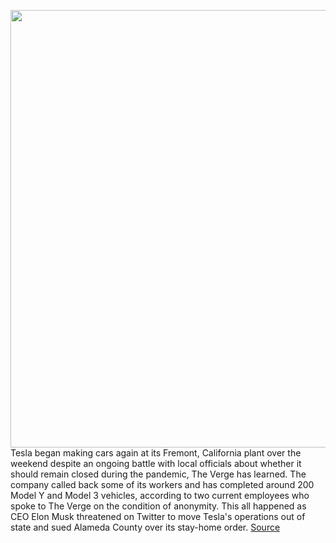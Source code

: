 <img src='https://cdn.vox-cdn.com/thumbor/t_zbEHumYw1pHvGEiDLxTy4M18s=/0x0:2040x1529/1200x800/filters:focal(857x602:1183x928)/cdn.vox-cdn.com/uploads/chorus_image/image/66781176/bfarsace_181116_3101_gigafactory_0040.0.jpg' width='700px' /><br/>
Tesla began making cars again at its Fremont, California plant over the weekend despite an ongoing battle with local officials about whether it should remain closed during the pandemic, The Verge has learned. The company called back some of its workers and has completed around 200 Model Y and Model 3 vehicles, according to two current employees who spoke to The Verge on the condition of anonymity. This all happened as CEO Elon Musk threatened on Twitter to move Tesla's operations out of state and sued Alameda County over its stay-home order.
<a href='https://www.theverge.com/2020/5/11/21254871/tesla-fremont-shutdown-factory-production-model-3-y-elon-musk'> Source <a/>